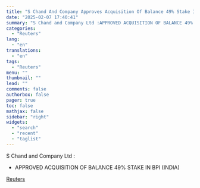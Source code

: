 ```yaml
---
title: "S Chand And Company Approves Acquisition Of Balance 49% Stake In BPI (India)"
date: "2025-02-07 17:40:41"
summary: "S Chand and Company Ltd :APPROVED ACQUISITION OF BALANCE 49% STAKE IN BPI (INDIA)"
categories:
  - "Reuters"
lang:
  - "en"
translations:
  - "en"
tags:
  - "Reuters"
menu: ""
thumbnail: ""
lead: ""
comments: false
authorbox: false
pager: true
toc: false
mathjax: false
sidebar: "right"
widgets:
  - "search"
  - "recent"
  - "taglist"
---
```


S Chand and Company Ltd :

* APPROVED ACQUISITION OF BALANCE 49% STAKE IN BPI (INDIA)

[Reuters](https://www.tradingview.com/news/reuters.com,2025:newsml_FWN3OY10F:0-s-chand-and-company-approves-acquisition-of-balance-49-stake-in-bpi-india/)
